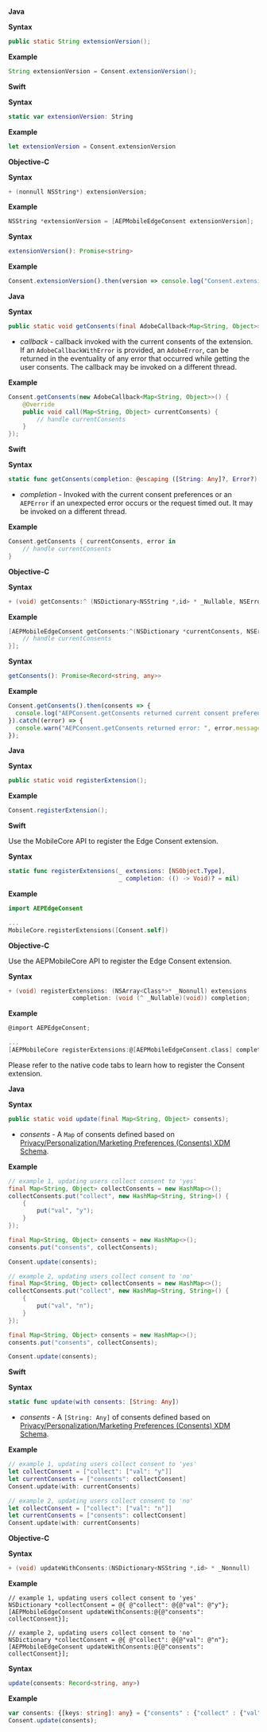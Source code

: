 <Variant platform="android" api="extension-version" repeat="5"/>

**Java**

**Syntax**

```java
public static String extensionVersion();
```

**Example**

```java
String extensionVersion = Consent.extensionVersion();
```

<Variant platform="ios-aep" api="extension-version" repeat="10"/>

**Swift**

**Syntax**

```swift
static var extensionVersion: String
```

**Example**

```swift
let extensionVersion = Consent.extensionVersion
```

**Objective-C**

**Syntax**

```objectivec
+ (nonnull NSString*) extensionVersion;
```

**Example**

```objectivec
NSString *extensionVersion = [AEPMobileEdgeConsent extensionVersion];
```

<Variant platform="react-native" api="extension-version" repeat="4"/>

**Syntax**

```typescript
extensionVersion(): Promise<string>
```

**Example**

```typescript
Consent.extensionVersion().then(version => console.log("Consent.extensionVersion: " + version));
```

<Variant platform="android" api="get-consents" repeat="6"/>

**Java**

**Syntax**

```java
public static void getConsents(final AdobeCallback<Map<String, Object>> callback);
```

* _callback_ - callback invoked with the current consents of the extension. If an `AdobeCallbackWithError` is provided, an `AdobeError`, can be returned in the eventuality of any error that occurred while getting the user consents. The callback may be invoked on a different thread.

**Example**

```java
Consent.getConsents(new AdobeCallback<Map<String, Object>>() {
    @Override
    public void call(Map<String, Object> currentConsents) {
        // handle currentConsents
    }
});
```

<Variant platform="ios-aep" api="get-consents" repeat="11"/>

**Swift**

**Syntax**

```swift
static func getConsents(completion: @escaping ([String: Any]?, Error?) -> Void)
```

* _completion_ - Invoked with the current consent preferences or an `AEPError` if an unexpected error occurs or the request timed out. It may be invoked on a different thread.

**Example**

```swift
Consent.getConsents { currentConsents, error in
    // handle currentConsents
}
```

**Objective-C**

**Syntax**

```objectivec
+ (void) getConsents:^ (NSDictionary<NSString *,id> * _Nullable, NSError * _Nullable)
```

**Example**

```objectivec
[AEPMobileEdgeConsent getConsents:^(NSDictionary *currentConsents, NSError *error){
    // handle currentConsents
}];
```

<Variant platform="react-native" api="get-consents" repeat="4"/>

**Syntax**

```typescript
getConsents(): Promise<Record<string, any>>
```

**Example**

```typescript
Consent.getConsents().then(consents => {
  console.log("AEPConsent.getConsents returned current consent preferences:  " + JSON.stringify(consents));
}).catch((error) => {
  console.warn("AEPConsent.getConsents returned error: ", error.message);
});
```

<Variant platform="android" api="register-extension" repeat="5"/>

**Java**

**Syntax**

```java
public static void registerExtension();
```

**Example**

```java
Consent.registerExtension();
```

<Variant platform="ios-aep" api="register-extension" repeat="12"/>

**Swift**

Use the MobileCore API to register the Edge Consent extension.

**Syntax**

```swift
static func registerExtensions(_ extensions: [NSObject.Type], 
                               _ completion: (() -> Void)? = nil)
```

**Example**

```swift
import AEPEdgeConsent

...
MobileCore.registerExtensions([Consent.self])
```

**Objective-C**

Use the AEPMobileCore API to register the Edge Consent extension.

**Syntax**

```objectivec
+ (void) registerExtensions: (NSArray<Class*>* _Nonnull) extensions 
                  completion: (void (^ _Nullable)(void)) completion;
```

**Example**

```objectivec
@import AEPEdgeConsent;

...
[AEPMobileCore registerExtensions:@[AEPMobileEdgeConsent.class] completion:nil];
```

<Variant platform="react-native" api="register-extension" repeat="1"/>

Please refer to the native code tabs to learn how to register the Consent extension.

<Variant platform="android" api="update-consents" repeat="6"/>

**Java**

**Syntax**

```java
public static void update(final Map<String, Object> consents);
```

* _consents_ - A `Map` of consents defined based on [Privacy/Personalization/Marketing Preferences \(Consents\) XDM Schema](https://github.com/adobe/xdm/blob/master/docs/reference/mixins/profile/profile-consents.schema.md).

**Example**

```java
// example 1, updating users collect consent to 'yes'
final Map<String, Object> collectConsents = new HashMap<>();
collectConsents.put("collect", new HashMap<String, String>() {
    {
        put("val", "y");
    }
});

final Map<String, Object> consents = new HashMap<>();
consents.put("consents", collectConsents);

Consent.update(consents);

// example 2, updating users collect consent to 'no'
final Map<String, Object> collectConsents = new HashMap<>();
collectConsents.put("collect", new HashMap<String, String>() {
    {
        put("val", "n");
    }
});

final Map<String, Object> consents = new HashMap<>();
consents.put("consents", collectConsents);

Consent.update(consents);
```

<Variant platform="ios-aep" api="update-consents" repeat="11"/>

**Swift**

**Syntax**

```swift
static func update(with consents: [String: Any])
```

* _consents_ - A `[String: Any]` of consents defined based on [Privacy/Personalization/Marketing Preferences \(Consents\) XDM Schema](https://github.com/adobe/xdm/blob/master/docs/reference/mixins/profile/profile-consents.schema.md).

**Example**

```swift
// example 1, updating users collect consent to 'yes'
let collectConsent = ["collect": ["val": "y"]]
let currentConsents = ["consents": collectConsent]
Consent.update(with: currentConsents)

// example 2, updating users collect consent to 'no'
let collectConsent = ["collect": ["val": "n"]]
let currentConsents = ["consents": collectConsent]
Consent.update(with: currentConsents)
```

**Objective-C**

**Syntax**

```objectivec
+ (void) updateWithConsents:(NSDictionary<NSString *,id> * _Nonnull)
```

**Example**

```objc
// example 1, updating users collect consent to 'yes'
NSDictionary *collectConsent = @{ @"collect": @{@"val": @"y"};
[AEPMobileEdgeConsent updateWithConsents:@{@"consents": collectConsent}];

// example 2, updating users collect consent to 'no'
NSDictionary *collectConsent = @{ @"collect": @{@"val": @"n"};
[AEPMobileEdgeConsent updateWithConsents:@{@"consents": collectConsent}];
```

<Variant platform="react-native" api="update-consents" repeat="4"/>

**Syntax**

```typescript
update(consents: Record<string, any>) 
```

**Example**

```typescript
var consents: {[keys: string]: any} = {"consents" : {"collect" : {"val": "y"}}};
Consent.update(consents);
```